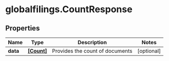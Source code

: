 # globalfilings.CountResponse

## Properties

Name | Type | Description | Notes
------------ | ------------- | ------------- | -------------
**data** | [**[Count]**](Count.md) | Provides the count of documents | [optional] 


